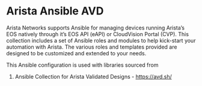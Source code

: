 # Arista Ansible AVD

Arista Networks supports Ansible for managing devices running Arista’s EOS natively through it’s EOS API (eAPI) or CloudVision Portal (CVP). This collection includes a set of Ansible roles and modules to help kick-start your automation with Arista. The various roles and templates provided are designed to be customized and extended to your needs.

This Ansible configuration is used with libraries sourced from
1.  Ansible Collection for Arista Validated Designs -  https://avd.sh/
